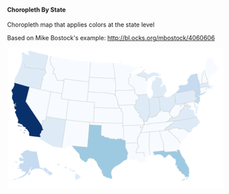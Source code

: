 #### Choropleth By State

Choropleth map that applies colors at the state level

Based on Mike Bostock's example: http://bl.ocks.org/mbostock/4060606

<img src = "img/choropleth.png"/>
